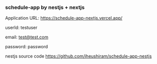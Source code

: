 ### schedule-app by nestjs + nextjs

Application URL:
https://schedule-app-nextjs.vercel.app/

userId:
testuser

email:
test@test.com

password:
password

nestjs source code
https://github.com/iheushiram/schedule-app-nestjs
